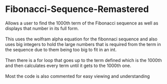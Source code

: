 # Fibonacci-Sequence-Remastered
Allows a user to find the 1000th term of the Fibonacci sequence as well as displays that number in its full form.
<br><br>
This uses the wolfram alpha equation for the fibonnaci sequence and also uses big integers to hold the large numbers that is required from the term in the sequence due to them being too big to fit in an int.
<br><br>
Then there is a for loop that goes up to the term defined which is the 1000th and then calculates every term until it gets to the 1000th one. 
<br><br>
Most the code is also commented for easy viewing and understanding
